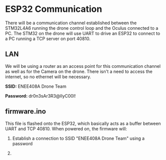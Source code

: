 # ESP32 Communication
There will be a communication channel established between the STM32L4A6 running the drone control loop
and the Oculus connected to a PC. The STM32 on the drone will use UART to drive an ESP32 to connect 
to a PC running a TCP server on port 40810.

## LAN 
We will be using a router as an access point for this communication channel as well as for the Camera on
the drone. There isn't a need to access the internet, so no ethernet will be necessary.

**SSID:** ENEE408A Drone Team

**Password:** dr0n3sAr3R3@llyC00l!

## firmware.ino
This file is flashed onto the ESP32, which basically acts as a buffer between UART and TCP 40810.
When powered on, the firmware will:

1. Establish a connection to SSID "ENEE408A Drone Team" using a password

2. 

